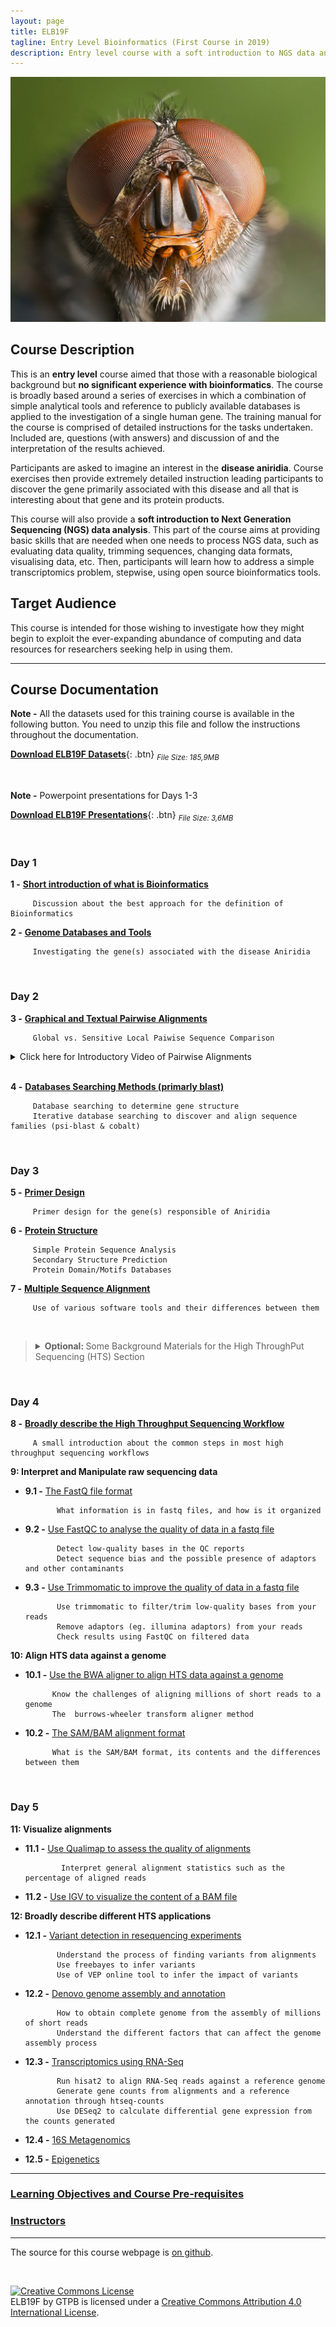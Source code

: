 ```yaml
---
layout: page
title: ELB19F
tagline: Entry Level Bioinformatics (First Course in 2019)
description: Entry level course with a soft introduction to NGS data analysis
---
```


![](./pages/Images/Calliphora_Vomitoria_Portrait.jpg)

## Course Description
This is an **entry level** course aimed that those with a reasonable biological background but **no significant experience with bioinformatics**. The course is broadly based around a series of exercises in which a combination of simple analytical tools and reference to publicly available databases is applied to the investigation of a single human gene. The training manual for the course is comprised of detailed instructions for the tasks undertaken. Included are, questions (with answers) and discussion of and the interpretation of the results achieved.

Participants are asked to imagine an interest in the **disease aniridia**. Course exercises then provide extremely detailed instruction leading participants to discover the gene primarily associated with this disease and all that is interesting about that gene and its protein products.

This course will also provide a **soft introduction to Next Generation Sequencing (NGS) data analysis**. This part of the course aims at providing basic skills that are needed when one needs to process NGS data, such as evaluating data quality, trimming sequences, changing data formats, visualising data, etc. Then, participants will learn how to address a simple transcriptomics problem, stepwise, using open source bioinformatics tools.

## Target Audience
This course is intended for those wishing to investigate how they might begin to exploit the ever-expanding abundance of computing and data resources for researchers seeking help in using them.

---

## Course Documentation

**Note -** All the datasets used for this training course is available in the following button. You need to unzip this file and follow the instructions throughout the documentation.

[**Download ELB19F Datasets**](https://github.com/GTPB/ELB19F/archive/data.zip){: .btn} <sub><i>File Size: 185,9MB</i></sub>

<br/>

**Note -** Powerpoint presentations for Days 1-3

[**Download ELB19F Presentations**](assets/Presentations-Oeiras_2019.02.04-08.zip){: .btn} <sub><i>File Size: 3,6MB</i></sub>


<br/>

### Day 1
**1 -** [**Short introduction of what is Bioinformatics**](assets/00-Bioinformatics_Definition.pdf)

         Discussion about the best approach for the definition of Bioinformatics

**2 -** [**Genome Databases and Tools**](assets/01-Databases_Practical.pdf)

         Investigating the gene(s) associated with the disease Aniridia      

<br/>

### Day 2
**3 -** [**Graphical and Textual Pairwise Alignments**](assets/02-Pairwise_Alignment_Practical.pdf)

         Global vs. Sensitive Local Paiwise Sequence Comparison

<details>
        <summary>Click here for Introductory Video of Pairwise Alignments</summary>
     <video width="320" height="240" controls preload>
       <source src="assets/videos/DotPlots.mp4" type="video/mp4">
         <p>Your browser doesn't support HTML5 video. Here is a <a href="https://www.youtube.com/watch?v=pfFfSxZWQKU&t=327s">link to the youtube version</a> instead.</p>
      </video>
</details><br/>

**4 -** [**Databases Searching Methods (primarly blast)**](assets/03-Database_Searching_Practical.pdf)

         Database searching to determine gene structure
         Iterative database searching to discover and align sequence families (psi-blast & cobalt)

<br/>

### Day 3
**5 -** [**Primer Design**](assets/04-Primer_Design_Practical.pdf)

         Primer design for the gene(s) responsible of Aniridia

**6 -** [**Protein Structure**](assets/05-Structure_Prediction_Practical.pdf)

         Simple Protein Sequence Analysis
         Secondary Structure Prediction
         Protein Domain/Motifs Databases

**7 -** [**Multiple Sequence Alignment**](assets/06-Multiple_Sequence_Alignment_Practical.pdf)

         Use of various software tools and their differences between them

<br/>
<blockquote>
        <details>
                <summary><strong>Optional: </strong>Some Background Materials for the High ThroughPut Sequencing (HTS) Section</summary><br>

  <details><summary>FASTA & FASTQ Sequencing File Formats</summary>
    <video width="320" height="240" controls preload>
      <source src="assets/videos/00-FASTQ_PHRED_ASCII-Part_1.mp4" type="video/mp4"> Your browser doesn't support HTML5 video</src>
    </video>
  </details><br>

  <details><summary>Read Pair Sequencing - Overview</summary>
    <video width="320" height="240" controls preload>
      <source src="assets/videos/01_Paired_Reads.mp4" type="video/mp4"> Your browser doesn't support HTML5 video</src>
    </video>
  </details><br>
  <a href="https://era7bioinformatics.com/en/page.cfm?id=1626&title=paired-end-and-mate-pair-sequencing:-what-is-it-and-how-is-it-done?">Read Pair Sequencing - Generation Techniques</a>

</details>
</blockquote>
<br/>

### Day 4
**8 -** [**Broadly describe the High Throughput Sequencing Workflow**](pages/L08.md)

         A small introduction about the common steps in most high throughput sequencing workflows

**9: Interpret and Manipulate raw sequencing data**
  + **9.1 -** [The FastQ file format](pages/L09.md)

               What information is in fastq files, and how is it organized

  + **9.2 -** [Use FastQC to analyse the quality of data in a fastq file](pages/L09.md/#LO9.2)

               Detect low-quality bases in the QC reports  
               Detect sequence bias and the possible presence of adaptors and other contaminants

  + **9.3 -** [Use Trimmomatic to improve the quality of data in a fastq file](pages/L09.md/#LO9.3)

               Use trimmomatic to filter/trim low-quality bases from your reads
               Remove adaptors (eg. illumina adaptors) from your reads
               Check results using FastQC on filtered data

**10: Align HTS data against a genome**
  + **10.1 -** [Use the BWA aligner to align HTS data against a genome](pages/L10.md)

              Know the challenges of aligning millions of short reads to a genome
              The  burrows-wheeler transform aligner method

  + **10.2 -** [The SAM/BAM alignment format](pages/L10.md/#L10.2)

              What is the SAM/BAM format, its contents and the differences between them

<br/>

### Day 5
**11: Visualize alignments**
  + **11.1 -** [Use Qualimap to assess the quality of alignments](pages/L11.md)

                Interpret general alignment statistics such as the percentage of aligned reads

  + **11.2 -** [Use IGV to visualize the content of a BAM file](pages/L11.md/#L11.2)

**12: Broadly describe different HTS applications**
  + **12.1 -** [Variant detection in resequencing experiments](pages/L12.md)

               Understand the process of finding variants from alignments
               Use freebayes to infer variants
               Use of VEP online tool to infer the impact of variants

  + **12.2 -** [Denovo genome assembly and annotation](pages/L12.md/#L12.2)

               How to obtain complete genome from the assembly of millions of short reads
               Understand the different factors that can affect the genome assembly process

  + **12.3 -** [Transcriptomics using RNA-Seq](pages/L12.md/#L12.3)

               Run hisat2 to align RNA-Seq reads against a reference genome
               Generate gene counts from alignments and a reference annotation through htseq-counts
               Use DESeq2 to calculate differential gene expression from the counts generated

  + **12.4 -** [16S Metagenomics](pages/L12.md/#L12.4)

  + **12.5 -** [Epigenetics](pages/L12.md/#L12.5)

---

### [Learning Objectives and Course Pre-requisites](pages/objectives_prerequisites.md)


### [Instructors](pages/instructors.md)
---

The source for this course webpage is [on github](https://github.com/GTPB/ELB19F).

<br>

<a rel="license" href="http://creativecommons.org/licenses/by/4.0/"><img alt="Creative Commons License" style="border-width:0" src="https://i.creativecommons.org/l/by/4.0/88x31.png" /></a><br /><span xmlns:dct="http://purl.org/dc/terms/" property="dct:title">ELB19F</span> by <span xmlns:cc="http://creativecommons.org/ns#" property="cc:attributionName">GTPB</span> is licensed under a <a rel="license" href="http://creativecommons.org/licenses/by/4.0/">Creative Commons Attribution 4.0 International License</a>.
